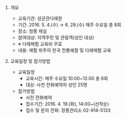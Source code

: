 1. 개요
   - 교육기관: 성균관다례원
   - 기간: 2016. 5. 4.(수) → 6. 29.(수) 매주 수요일 총 8회
   - 장소: 정릉 재실
   - 참여대상: 지역주민 및 관람객(성인 대상)
   - ※ 다례체험 교육비 무료
   - 내용: 체험 위주의 한국 전통예절 및 다례체험 교육

2. 교육일정 및 참가방법
   - 교육일정
     - 교육시간: 매주 수요일 10:00~12:00 총 8회
     - 대상: 사전 전화예약자 성인 25명
   - 참가방법
     - 사전 전화예약
     - 접수기간: 2016. 4. 19.(화), 14:00~(선착순)
     - 접수 및 문의 전화: 정릉관리소 02-914-5133